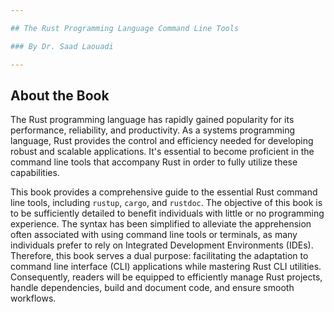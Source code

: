 ```yaml
---

## The Rust Programming Language Command Line Tools

### By Dr. Saad Laouadi

---
```


## About the Book

The Rust programming language has rapidly gained popularity for its performance, reliability, and productivity. As a systems programming language, Rust provides the control and efficiency needed for developing robust and scalable applications. It's essential to become proficient in the command line tools that accompany Rust in order to fully utilize these capabilities.

This book provides a comprehensive guide to the essential Rust command line tools, including `rustup`, `cargo`, and `rustdoc`. The objective of this book is to be sufficiently detailed to benefit individuals with little or no programming experience. The syntax has been simplified to alleviate the apprehension often associated with using command line tools or terminals, as many individuals prefer to rely on Integrated Development Environments (IDEs). Therefore, this book serves a dual purpose: facilitating the adaptation to command line interface (CLI) applications while mastering Rust CLI utilities. Consequently, readers will be equipped to efficiently manage Rust projects, handle dependencies, build and document code, and ensure smooth workflows.
